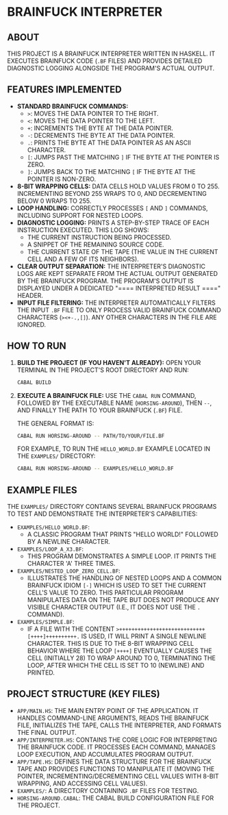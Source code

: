 #  BRAINFUCK INTERPRETER

## ABOUT

THIS PROJECT IS A BRAINFUCK INTERPRETER WRITTEN IN HASKELL.
IT EXECUTES BRAINFUCK CODE (`.BF` FILES) AND PROVIDES DETAILED DIAGNOSTIC LOGGING ALONGSIDE THE PROGRAM'S ACTUAL OUTPUT.

## FEATURES IMPLEMENTED

- **STANDARD BRAINFUCK COMMANDS:**
  - `>`: MOVES THE DATA POINTER TO THE RIGHT.
  - `<`: MOVES THE DATA POINTER TO THE LEFT.
  - `+`: INCREMENTS THE BYTE AT THE DATA POINTER.
  - `-`: DECREMENTS THE BYTE AT THE DATA POINTER.
  - `.`: PRINTS THE BYTE AT THE DATA POINTER AS AN ASCII CHARACTER.
  - `[`: JUMPS PAST THE MATCHING `]` IF THE BYTE AT THE POINTER IS ZERO.
  - `]`: JUMPS BACK TO THE MATCHING `[` IF THE BYTE AT THE POINTER IS NON-ZERO.
- **8-BIT WRAPPING CELLS:** DATA CELLS HOLD VALUES FROM 0 TO 255. INCREMENTING BEYOND 255 WRAPS TO 0, AND DECREMENTING BELOW 0 WRAPS TO 255.
- **LOOP HANDLING:** CORRECTLY PROCESSES `[` AND `]` COMMANDS, INCLUDING SUPPORT FOR NESTED LOOPS.
- **DIAGNOSTIC LOGGING:** PRINTS A STEP-BY-STEP TRACE OF EACH INSTRUCTION EXECUTED. THIS LOG SHOWS:
  - THE CURRENT INSTRUCTION BEING PROCESSED.
  - A SNIPPET OF THE REMAINING SOURCE CODE.
  - THE CURRENT STATE OF THE TAPE (THE VALUE IN THE CURRENT CELL AND A FEW OF ITS NEIGHBORS).
- **CLEAR OUTPUT SEPARATION:** THE INTERPRETER'S DIAGNOSTIC LOGS ARE KEPT SEPARATE FROM THE ACTUAL OUTPUT GENERATED BY THE BRAINFUCK PROGRAM. THE PROGRAM'S OUTPUT IS DISPLAYED UNDER A DEDICATED "==== INTERPRETED RESULT ====" HEADER.
- **INPUT FILE FILTERING:** THE INTERPRETER AUTOMATICALLY FILTERS THE INPUT `.BF` FILE TO ONLY PROCESS VALID BRAINFUCK COMMAND CHARACTERS (`><+-.,[]`). ANY OTHER CHARACTERS IN THE FILE ARE IGNORED.

## HOW TO RUN

1.  **BUILD THE PROJECT (IF YOU HAVEN'T ALREADY):**
    OPEN YOUR TERMINAL IN THE PROJECT'S ROOT DIRECTORY AND RUN:

    ```BASH
    CABAL BUILD
    ```

2.  **EXECUTE A BRAINFUCK FILE:**
    USE THE `CABAL RUN` COMMAND, FOLLOWED BY THE EXECUTABLE NAME (`HORSING-AROUND`), THEN `--`, AND FINALLY THE PATH TO YOUR BRAINFUCK (`.BF`) FILE.

    THE GENERAL FORMAT IS:

    ```BASH
    CABAL RUN HORSING-AROUND -- PATH/TO/YOUR/FILE.BF
    ```

    FOR EXAMPLE, TO RUN THE `HELLO_WORLD.BF` EXAMPLE LOCATED IN THE `EXAMPLES/` DIRECTORY:

    ```BASH
    CABAL RUN HORSING-AROUND -- EXAMPLES/HELLO_WORLD.BF
    ```

## EXAMPLE FILES

THE `EXAMPLES/` DIRECTORY CONTAINS SEVERAL BRAINFUCK PROGRAMS TO TEST AND DEMONSTRATE THE INTERPRETER'S CAPABILITIES:

- `EXAMPLES/HELLO_WORLD.BF`:
  - A CLASSIC PROGRAM THAT PRINTS "HELLO WORLD!" FOLLOWED BY A NEWLINE CHARACTER.
- `EXAMPLES/LOOP_A_X3.BF`:
  - THIS PROGRAM DEMONSTRATES A SIMPLE LOOP. IT PRINTS THE CHARACTER 'A' THREE TIMES.
- `EXAMPLES/NESTED_LOOP_ZERO_CELL.BF`:
  - ILLUSTRATES THE HANDLING OF NESTED LOOPS AND A COMMON BRAINFUCK IDIOM `[-]` WHICH IS USED TO SET THE CURRENT CELL'S VALUE TO ZERO. THIS PARTICULAR PROGRAM MANIPULATES DATA ON THE TAPE BUT DOES NOT PRODUCE ANY VISIBLE CHARACTER OUTPUT (I.E., IT DOES NOT USE THE `.` COMMAND).
- `EXAMPLES/SIMPLE.BF`:
  - IF A FILE WITH THE CONTENT `>++++++++++++++++++++++++++++[++++]++++++++++.` IS USED, IT WILL PRINT A SINGLE NEWLINE CHARACTER. THIS IS DUE TO THE 8-BIT WRAPPING CELL BEHAVIOR WHERE THE LOOP `[++++]` EVENTUALLY CAUSES THE CELL (INITIALLY 28) TO WRAP AROUND TO 0, TERMINATING THE LOOP, AFTER WHICH THE CELL IS SET TO 10 (NEWLINE) AND PRINTED.

## PROJECT STRUCTURE (KEY FILES)

- `APP/MAIN.HS`: THE MAIN ENTRY POINT OF THE APPLICATION. IT HANDLES COMMAND-LINE ARGUMENTS, READS THE BRAINFUCK FILE, INITIALIZES THE TAPE, CALLS THE INTERPRETER, AND FORMATS THE FINAL OUTPUT.
- `APP/INTERPRETER.HS`: CONTAINS THE CORE LOGIC FOR INTERPRETING THE BRAINFUCK CODE. IT PROCESSES EACH COMMAND, MANAGES LOOP EXECUTION, AND ACCUMULATES PROGRAM OUTPUT.
- `APP/TAPE.HS`: DEFINES THE DATA STRUCTURE FOR THE BRAINFUCK TAPE AND PROVIDES FUNCTIONS TO MANIPULATE IT (MOVING THE POINTER, INCREMENTING/DECREMENTING CELL VALUES WITH 8-BIT WRAPPING, AND ACCESSING CELL VALUES).
- `EXAMPLES/`: A DIRECTORY CONTAINING `.BF` FILES FOR TESTING.
- `HORSING-AROUND.CABAL`: THE CABAL BUILD CONFIGURATION FILE FOR THE PROJECT.
